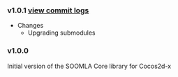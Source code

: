 ### v1.0.1 [view commit logs](https://github.com/soomla/soomla-cocos2dx-core/compare/cocos2dx-v2-v1.0.0...cocos2dx-v2-v1.0.1)

* Changes
  * Upgrading submodules

### v1.0.0

Initial version of the SOOMLA Core library for Cocos2d-x
